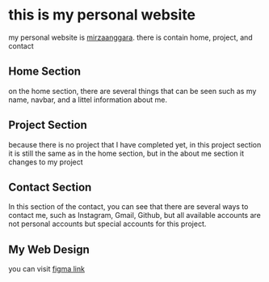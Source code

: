 # this is my personal website 

my personal website is [mirzaanggara](https://mirza.com). there is contain home, project, and contact 

## Home Section 

on the home section, there are several things that can be seen such as my name, navbar, and a littel information about me.

## Project Section

because there is no project that I have completed yet, in this project section it is still the same as in the home section, but in the about me section it changes to my project

## Contact Section

In this section of the contact, you can see that there are several ways to contact me, such as Instagram, Gmail, Github, but all available accounts are not personal accounts but special accounts for this project.

## My Web Design 

you can visit [figma link](https://www.figma.com/file/ZM5Cd4v8osoDuP1SIGVuG8/Untitled?type=design&node-id=0%3A1&mode=design&t=d6E44eI4HA4x0BVR-1)